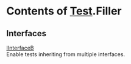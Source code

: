 # Contents of [Test](TableOfContents.Test.md).Filler

## Interfaces

[IInterfaceB](Test.Filler.IInterfaceB.md)  
Enable tests inheriting from multiple interfaces.  

  

